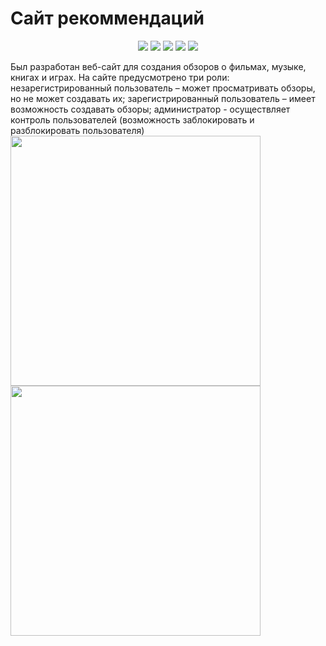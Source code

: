 # Сайт рекоммендаций
<p align="center">
<a href="http://www.oracle.com/technetwork/java/javase/overview/index.html"><img src="https://img.shields.io/badge/language-java%208.0-orange.svg"></a>
<a href="https://www.jetbrains.com/idea/"><img src="https://img.shields.io/badge/platform-jetbrains-66FF99.svg"></a>
<a href="http://projects.spring.io/spring-boot/"><img src="https://img.shields.io/badge/SpringBoot-1.5.2-990066.svg"></a>
<a href="http://spring.io/"><img src="https://img.shields.io/badge/spring-4.3.7-3300FF.svg"></a>
<img src="https://img.shields.io/badge/release-1.0.0-brightgreen.svg">
</p>
Был разработан веб-сайт для создания обзоров о фильмах, музыке, книгах и играх. На сайте предусмотрено три роли: незарегистрированный пользователь – может просматривать обзоры, но не может создавать их; зарегистрированный пользователь – имеет возможность создавать обзоры; администратор - осуществляет контроль пользователей (возможность заблокировать и разблокировать пользователя)


<img src="https://github.com/DariaRahman/RecommendationSite/assets/94872418/ff23e5c6-9136-4418-99ba-a22b374f840d" width="400"/>  

<img src="https://github.com/DariaRahman/RecommendationSite/assets/94872418/a3efa063-d47e-4892-b777-21831ac88515" width="400"/>
